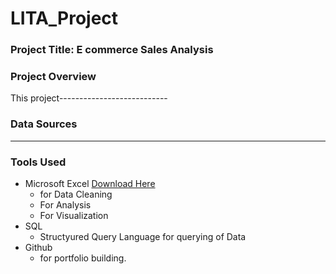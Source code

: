 # LITA_Project

### Project Title: E commerce Sales Analysis

### Project Overview
This project---------------------------

### Data Sources
--------------

### Tools Used
- Microsoft Excel [Download Here](https://www.microsoft.com)
  -  for Data Cleaning
  -  For Analysis
  -  For Visualization
- SQL
    - Structyured Query Language for querying of Data
- Github
    - for portfolio building.

